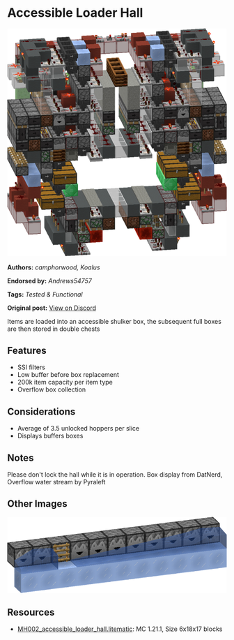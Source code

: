 # Accessible Loader Hall
<img alt="image.png" src="images/image.png?raw=1">

**Authors:** *camphorwood, Koalus*

**Endorsed by:** *Andrews54757*

**Tags:** *Tested & Functional*

**Original post:** [View on Discord](https://discord.com/channels/1375556143186837695/1398714277963108402)

Items are loaded into an accessible shulker box, the subsequent full boxes are then stored in double chests
## Features
- SSI filters
- Low buffer before box replacement
- 200k item capacity per item type
- Overflow box collection
## Considerations
- Average of 3.5 unlocked hoppers per slice
- Displays buffers boxes
## Notes
Please don't lock the hall while it is in operation. Box display from DatNerd, Overflow water stream by Pyraleft

## Other Images
<img src="images/pyra_waterstream.png?raw=1">

## Resources
- [MH002_accessible_loader_hall.litematic](attachments/MH002_accessible_loader_hall.litematic): MC 1.21.1, Size 6x18x17 blocks
